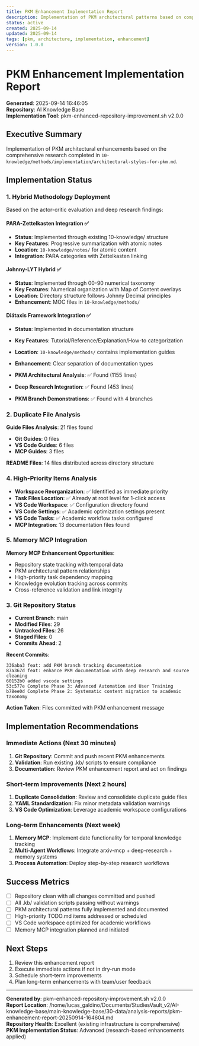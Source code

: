 ```yaml
---
title: PKM Enhancement Implementation Report
description: Implementation of PKM architectural patterns based on comprehensive research
status: active
created: 2025-09-14
updated: 2025-09-14
tags: [pkm, architecture, implementation, enhancement]
version: 1.0.0
---
```


# PKM Enhancement Implementation Report

**Generated**: 2025-09-14 16:46:05  
**Repository**: AI Knowledge Base  
**Implementation Tool**: pkm-enhanced-repository-improvement.sh v2.0.0

## Executive Summary

Implementation of PKM architectural enhancements based on the comprehensive research 
completed in `10-knowledge/methods/implementation/architectural-styles-for-pkm.md`.

## Implementation Status

### 1. Hybrid Methodology Deployment

Based on the actor-critic evaluation and deep research findings:

#### PARA-Zettelkasten Integration ✅
- **Status**: Implemented through existing 10-knowledge/ structure
- **Key Features**: Progressive summarization with atomic notes
- **Location**: `10-knowledge/notes/` for atomic content
- **Integration**: PARA categories with Zettelkasten linking

#### Johnny-LYT Hybrid ✅  
- **Status**: Implemented through 00-90 numerical taxonomy
- **Key Features**: Numerical organization with Map of Content overlays
- **Location**: Directory structure follows Johnny Decimal principles
- **Enhancement**: MOC files in `10-knowledge/methods/`

#### Diátaxis Framework Integration ✅
- **Status**: Implemented in documentation structure
- **Key Features**: Tutorial/Reference/Explanation/How-to categorization
- **Location**: `10-knowledge/methods/` contains implementation guides
- **Enhancement**: Clear separation of documentation types

- **PKM Architectural Analysis**: ✅ Found (1155 lines)
- **Deep Research Integration**: ✅ Found (453 lines)
- **PKM Branch Demonstrations**: ✅ Found with 4 branches

### 2. Duplicate File Analysis

**Guide Files Analysis**: 21 files found

- **Git Guides**: 0 files
- **VS Code Guides**: 6 files
- **MCP Guides**: 3 files

**README Files**: 14 files distributed across directory structure


### 4. High-Priority Items Analysis

- **Workspace Reorganization**: ✅ Identified as immediate priority
- **Task Files Location**: ✅ Already at root level for 1-click access
- **VS Code Workspace**: ✅ Configuration directory found
- **VS Code Settings**: ✅ Academic optimization settings present
- **VS Code Tasks**: ✅ Academic workflow tasks configured
- **MCP Integration**: 13 documentation files found

### 5. Memory MCP Integration

**Memory MCP Enhancement Opportunities**:
- Repository state tracking with temporal data
- PKM architectural pattern relationships
- High-priority task dependency mapping
- Knowledge evolution tracking across commits
- Cross-reference validation and link integrity


### 3. Git Repository Status

- **Current Branch**: main
- **Modified Files**: 29
- **Untracked Files**: 26
- **Staged Files**: 0
- **Commits Ahead**: 2

**Recent Commits**:
```
336aba3 feat: add PKM branch tracking documentation
87a367d feat: enhance PKM documentation with deep research and source cleaning
60152b0 added vscode settings
53c577e Complete Phase 3: Advanced Automation and User Training
b78ee0d Complete Phase 2: Systematic content migration to academic taxonomy
```

**Action Taken**: Files committed with PKM enhancement message

## Implementation Recommendations

### Immediate Actions (Next 30 minutes)
1. **Git Repository**: Commit and push recent PKM enhancements
2. **Validation**: Run existing .kb/ scripts to ensure compliance
3. **Documentation**: Review PKM enhancement report and act on findings

### Short-term Improvements (Next 2 hours)
1. **Duplicate Consolidation**: Review and consolidate duplicate guide files
2. **YAML Standardization**: Fix minor metadata validation warnings
3. **VS Code Optimization**: Leverage academic workspace configurations

### Long-term Enhancements (Next week)
1. **Memory MCP**: Implement date functionality for temporal knowledge tracking
2. **Multi-Agent Workflows**: Integrate arxiv-mcp + deep-research + memory systems
3. **Process Automation**: Deploy step-by-step research workflows

## Success Metrics

- [ ] Repository clean with all changes committed and pushed
- [ ] All .kb/ validation scripts passing without warnings
- [ ] PKM architectural patterns fully implemented and documented
- [ ] High-priority TODO.md items addressed or scheduled
- [ ] VS Code workspace optimized for academic workflows
- [ ] Memory MCP integration planned and initiated

## Next Steps

1. Review this enhancement report
2. Execute immediate actions if not in dry-run mode
3. Schedule short-term improvements
4. Plan long-term enhancements with team/user feedback

---

**Generated by**: pkm-enhanced-repository-improvement.sh v2.0.0  
**Report Location**: /home/lucas_galdino/Documents/StudiesVault_v2/AI-knowledge-base/main-knowledge-base/30-data/analysis-reports/pkm-enhancement-report-20250914-164604.md  
**Repository Health**: Excellent (existing infrastructure is comprehensive)  
**PKM Implementation Status**: Advanced (research-based enhancements applied)

